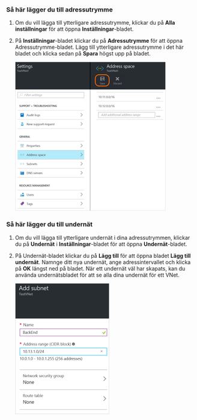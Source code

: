 ### Så här lägger du till adressutrymme

1. Om du vill lägga till ytterligare adressutrymme, klickar du på **Alla inställningar** för att öppna **Inställningar**-bladet. 

2. På **Inställningar**-bladet klickar du på **Adressutrymme** för att öppna Adressutrymme-bladet. Lägg till ytterligare adressutrymme i det här bladet och klicka sedan på **Spara** högst upp på bladet.

    ![Lägg till adressutrymme](./media/vpn-gateway-additional-address-space-include/address400.png)

### Så här lägger du till undernät 

1. Om du vill lägga till ytterligare undernät i dina adressutrymmen, klickar du på **Undernät** i **Inställningar**-bladet för att öppna **Undernät**-bladet. 

2. På Undernät-bladet klickar du på **Lägg till** för att öppna bladet **Lägg till undernät**. Namnge ditt nya undernät, ange adressintervallet och klicka på **OK** längst ned på bladet. När ett undernät väl har skapats, kan du använda undernätsbladet för att se alla dina undernät för ett VNet.


    ![Undernätsinställningar](./media/vpn-gateway-additional-address-space-include/addsubnet250.png)       



<!--HONumber=Jun16_HO2-->


